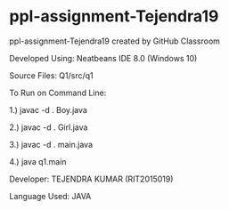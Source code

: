 # ppl-assignment-Tejendra19
ppl-assignment-Tejendra19 created by GitHub Classroom


Developed Using:
        Neatbeans IDE 8.0 (Windows 10)
       
Source Files:
        Q1/src/q1
        
To Run on Command Line:

1.)  javac -d . Boy.java

2.)  javac -d . Girl.java

3.)  javac -d . main.java

4.)  java q1.main








Developer:
        TEJENDRA KUMAR (RIT2015019)
        
Language Used:
        JAVA
